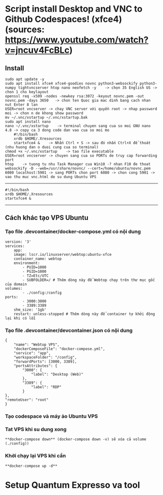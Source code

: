 # Script install Desktop and VNC to Github Codespaces! (xfce4) (sources: https://www.youtube.com/watch?v=jncuv4FcBLc)
## Install
	sudo apt update -y
	sudo apt install xfce4 xfce4-goodies novnc python3-websockify python3-numpy tightvncserver htop nano neofetch -y	-> chọn 35 English US -> chon 1 cho keylayout
	openssl req -x509 -nodes -newkey rsa:3072 -keyout novnc.pem -out novnc.pem -days 3650	-> chon ten Quoc gia mac dinh bang cach nhan nut Enter 8 lan
	USER=root vncserver	-> chay VNC server với quyền root -> nhap password moi -> chon n de khong show password
	mv ~/.vnc/xstartup ~/.vnc/xstartup.bak
	sudo apt install nano
	nano ~/.vnc/xstartup	-> terminal chuyen sang cua so moi GNU nano 4.8 -> copy ca 3 dong code dan vao cua so moi mo
		#!/bin/bash
		xrdb $HOME/.Xresources
		startxfce4 &	-> Nhấn Ctrl + S -> sau đó nhấn Ctrl+X để thoát (nhu huong dan o duoi cung cua so terminal)
	chmod +x ~/.vnc/xstartup	-> tao file executable
	USER=root vncserver	-> chuyen sang cua so PORTs de truy cap forwarding port
	htop	-> tuong tu nhu Task Manager cua Win10 -? nhan F10 đe thoat
	websockify -D --web=/usr/share/novnc/ --cert=/home/ubuntu/novnc.pem 6080 localhost:5901	-> sang PORTs chon port 6080 -> chon cong 5901 -> vao thu muc vnc.html de su dung Ubuntu VPS
  _________________________________________
	#!/bin/bash
	xrdb $HOME/.Xresources
	startxfce4 &
  _________________________________________
## Cách khác tạo VPS Ubuntu
### Tạo file .devcontainer/docker-compose.yml có nội dung
	version: '3'
	services:
  		app:
    	image: lscr.io/linuxserver/webtop:ubuntu-xfce
    	container_name: webtop
   		environment:
      		- PUID=1000
      		- PGID=1000
      		- TZ=Etc/UTC
      		- SUBFOLDER=/ # Thêm dòng này để Webtop chạy trên thư mục gốc của domain
    volumes:
      		- ./config:/config
    ports:
      		- 3000:3000
      		- 3389:3389
    	shm_size: '1gb'
    	restart: unless-stopped # Thêm dòng này để container tự khởi động lại khi có lỗi
### Tạo file .devcontainer/devcontainer.json có nội dung 
	{
    	"name": "Webtop VPS",
    	"dockerComposeFile": "docker-compose.yml",
    	"service": "app",
    	"workspaceFolder": "/config",
    	"forwardPorts": [3000, 3389],
    	"portsAttributes": {
        	"3000": {
            	"label": "Desktop (Web)"
        	},
        	"3389": {
            	"label": "RDP"
        	}
    },
    "remoteUser": "root"
	}
### Tạo codespace và máy ảo Ubuntu VPS
### Tat VPS khi su dung xong
	**docker-compose down**	(docker-compose down -v) sẽ xóa cả volume (./config))
### Khởi chạy lại VPS khi cần
	**docker-compose up -d**
# Setup Quantum Expresso va tool






